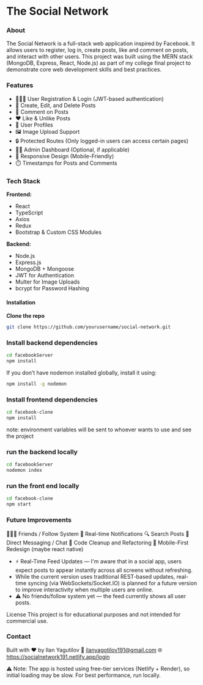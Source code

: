 # The Social Network

### About
The Social Network is a full-stack web application inspired by Facebook. It allows users to register, log in, create posts, like and comment on posts, and interact with other users. 
This project was built using the MERN stack (MongoDB, Express, React, Node.js) as part of my college final project to demonstrate core web development skills and best practices.

### Features

- 🧑‍🤝‍🧑 User Registration & Login (JWT-based authentication)
- 📝 Create, Edit, and Delete Posts
- 💬 Comment on Posts
- ❤️ Like & Unlike Posts
- 🧾 User Profiles
- 🖼️ Image Upload Support
- 🔒 Protected Routes (Only logged-in users can access certain pages)
- 🕵️‍♂️ Admin Dashboard (Optional, if applicable)
- 📱 Responsive Design (Mobile-Friendly)
- ⏱️ Timestamps for Posts and Comments

### Tech Stack

**Frontend:**
- React
- TypeScript
- Axios
- Redux
- Bootstrap & Custom CSS Modules

**Backend:**
- Node.js
- Express.js
- MongoDB + Mongoose
- JWT for Authentication
- Multer for Image Uploads
- bcrypt for Password Hashing

#### Installation

**Clone the repo**
```bash
git clone https://github.com/yourusername/social-network.git
```

### Install backend dependencies

```bash
cd facebookServer
npm install
```
If you don’t have nodemon installed globally, install it using:

```bash
npm install -g nodemon
```

### Install frontend dependencies

```bash
cd facebook-clone
npm install
```

note: environment variables will be sent to whoever wants to use and see the project

### run the backend locally
```bash
cd facebookServer
nodemon index
```
### run the front end locally
```bash
cd facebook-clone
npm start
```
### Future Improvements

🧑‍🤝‍🧑 Friends / Follow System
🔔 Real-time Notifications
🔍 Search Posts
💬 Direct Messaging / Chat
🧼 Code Cleanup and Refactoring
📱 Mobile-First Redesign (maybe react native)

- ⚡ Real-Time Feed Updates — I'm aware that in a social app, users expect posts to appear instantly across all screens without refreshing.
- While the current version uses traditional REST-based updates, real-time syncing (via WebSockets/Socket.IO) is planned for a future version to improve interactivity when multiple users are online.
-  ⚠️ No friends/follow system yet — the feed currently shows all user posts.

License
This project is for educational purposes and not intended for commercial use.

### Contact
Built with ❤️ by Ilan Yagutilov
📧 ilanyagotilov191@gmail.com
🌐 https://socialnetwork191.netlify.app/login

⚠️ Note: The app is hosted using free-tier services (Netlify + Render), so initial loading may be slow. For best performance, run locally.
